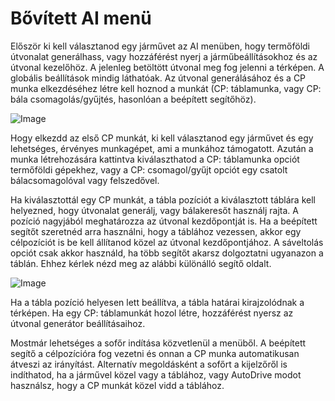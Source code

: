 # Bővített AI menü


Először ki kell választanod egy járművet az AI menüben, hogy termőföldi útvonalat generálhass, vagy hozzáférést nyerj a járműbeállításokhoz és az útvonal kezelőhöz.
A jelenleg betöltött útvonal meg fog jelenni a térképen.
A globális beállítások mindig láthatóak.
Az útvonal generálásához és a CP munka elkezdéséhez létre kell hoznod a munkát (CP: táblamunka, vagy CP: bála csomagolás/gyűjtés, hasonlóan a beépített segítőhöz).


![Image](/home/runner/work/CourseplayHelp/CourseplayHelp/startjobmenuhelp_0_0_1024_895.png)


Hogy elkezdd az első CP munkát, ki kell választanod egy járművet és egy lehetséges, érvényes munkagépet, ami a munkához támogatott.
Azután a munka létrehozására kattintva kiválaszthatod a CP: táblamunka opciót termőföldi gépekhez, vagy a CP: csomagol/gyűjt opciót egy 
csatolt bálacsomagolóval vagy felszedővel.



Ha kiválasztottál egy CP munkát, a tábla pozíciót a kiválasztott táblára kell helyezned, hogy útvonalat generálj, vagy bálakeresőt használj rajta.
A pozíció nagyjából meghatározza az útvonal kezdőpontját is.
Ha a beépített segítőt szeretnéd arra használni, hogy a táblához vezessen, akkor egy célpozíciót is be kell állítanod közel az útvonal kezdőpontjához.
A sáveltolás opciót csak akkor használd, ha több segítőt akarsz dolgoztatni ugyanazon a táblán. Ehhez kérlek nézd meg az alábbi különálló segítő oldalt.


![Image](/home/runner/work/CourseplayHelp/CourseplayHelp/readyjobmenuhelp_0_0_765_510.png)


Ha a tábla pozíció helyesen lett beállítva, a tábla határai kirajzolódnak a térképen.
Ha egy  CP: táblamunkát hozol létre, hozzáférést nyersz az útvonal generátor beállításaihoz.



Mostmár lehetséges a sofőr indítása közvetlenül a menüből. A beépített segítő a célpozícióra fog vezetni és onnan a CP munka automatikusan átveszi az irányítást.
Alternatív megoldásként a sofőrt a kijelzőről is indíthatod, ha a járművel közel vagy a táblához, vagy AutoDrive modot használsz, hogy a CP munkát közel vidd a táblához.


